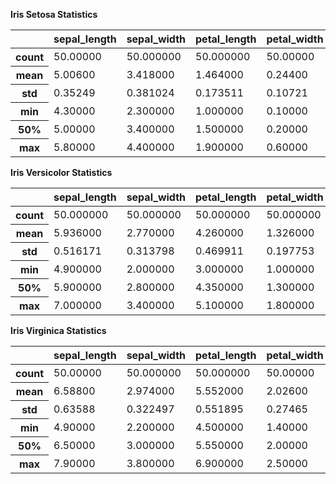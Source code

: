 <b>Iris Setosa Statistics </b><table border="0" class="dataframe">
  <thead>
    <tr style="text-align: right;">
      <th></th>
      <th>sepal_length</th>
      <th>sepal_width</th>
      <th>petal_length</th>
      <th>petal_width</th>
    </tr>
  </thead>
  <tbody>
    <tr>
      <th>count</th>
      <td>50.00000</td>
      <td>50.000000</td>
      <td>50.000000</td>
      <td>50.00000</td>
    </tr>
    <tr>
      <th>mean</th>
      <td>5.00600</td>
      <td>3.418000</td>
      <td>1.464000</td>
      <td>0.24400</td>
    </tr>
    <tr>
      <th>std</th>
      <td>0.35249</td>
      <td>0.381024</td>
      <td>0.173511</td>
      <td>0.10721</td>
    </tr>
    <tr>
      <th>min</th>
      <td>4.30000</td>
      <td>2.300000</td>
      <td>1.000000</td>
      <td>0.10000</td>
    </tr>
    <tr>
      <th>50%</th>
      <td>5.00000</td>
      <td>3.400000</td>
      <td>1.500000</td>
      <td>0.20000</td>
    </tr>
    <tr>
      <th>max</th>
      <td>5.80000</td>
      <td>4.400000</td>
      <td>1.900000</td>
      <td>0.60000</td>
    </tr>
  </tbody>
</table><b>Iris Versicolor Statistics </b><table border="0" class="dataframe">
  <thead>
    <tr style="text-align: right;">
      <th></th>
      <th>sepal_length</th>
      <th>sepal_width</th>
      <th>petal_length</th>
      <th>petal_width</th>
    </tr>
  </thead>
  <tbody>
    <tr>
      <th>count</th>
      <td>50.000000</td>
      <td>50.000000</td>
      <td>50.000000</td>
      <td>50.000000</td>
    </tr>
    <tr>
      <th>mean</th>
      <td>5.936000</td>
      <td>2.770000</td>
      <td>4.260000</td>
      <td>1.326000</td>
    </tr>
    <tr>
      <th>std</th>
      <td>0.516171</td>
      <td>0.313798</td>
      <td>0.469911</td>
      <td>0.197753</td>
    </tr>
    <tr>
      <th>min</th>
      <td>4.900000</td>
      <td>2.000000</td>
      <td>3.000000</td>
      <td>1.000000</td>
    </tr>
    <tr>
      <th>50%</th>
      <td>5.900000</td>
      <td>2.800000</td>
      <td>4.350000</td>
      <td>1.300000</td>
    </tr>
    <tr>
      <th>max</th>
      <td>7.000000</td>
      <td>3.400000</td>
      <td>5.100000</td>
      <td>1.800000</td>
    </tr>
  </tbody>
</table><b>Iris Virginica Statistics </b><table border="0" class="dataframe">
  <thead>
    <tr style="text-align: right;">
      <th></th>
      <th>sepal_length</th>
      <th>sepal_width</th>
      <th>petal_length</th>
      <th>petal_width</th>
    </tr>
  </thead>
  <tbody>
    <tr>
      <th>count</th>
      <td>50.00000</td>
      <td>50.000000</td>
      <td>50.000000</td>
      <td>50.00000</td>
    </tr>
    <tr>
      <th>mean</th>
      <td>6.58800</td>
      <td>2.974000</td>
      <td>5.552000</td>
      <td>2.02600</td>
    </tr>
    <tr>
      <th>std</th>
      <td>0.63588</td>
      <td>0.322497</td>
      <td>0.551895</td>
      <td>0.27465</td>
    </tr>
    <tr>
      <th>min</th>
      <td>4.90000</td>
      <td>2.200000</td>
      <td>4.500000</td>
      <td>1.40000</td>
    </tr>
    <tr>
      <th>50%</th>
      <td>6.50000</td>
      <td>3.000000</td>
      <td>5.550000</td>
      <td>2.00000</td>
    </tr>
    <tr>
      <th>max</th>
      <td>7.90000</td>
      <td>3.800000</td>
      <td>6.900000</td>
      <td>2.50000</td>
    </tr>
  </tbody>
</table>